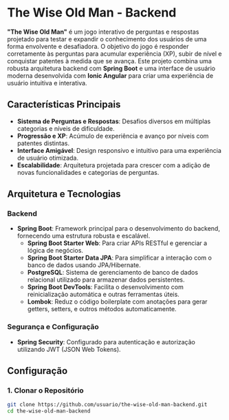 # The Wise Old Man - Backend

**"The Wise Old Man"** é um jogo interativo de perguntas e respostas projetado para testar e expandir o conhecimento dos usuários de uma forma envolvente e desafiadora. O objetivo do jogo é responder corretamente às perguntas para acumular experiência (XP), subir de nível e conquistar patentes à medida que se avança. Este projeto combina uma robusta arquitetura backend com **Spring Boot** e uma interface de usuário moderna desenvolvida com **Ionic Angular** para criar uma experiência de usuário intuitiva e interativa.

## Características Principais

- **Sistema de Perguntas e Respostas**: Desafios diversos em múltiplas categorias e níveis de dificuldade.
- **Progressão e XP**: Acúmulo de experiência e avanço por níveis com patentes distintas.
- **Interface Amigável**: Design responsivo e intuitivo para uma experiência de usuário otimizada.
- **Escalabilidade**: Arquitetura projetada para crescer com a adição de novas funcionalidades e categorias de perguntas.

## Arquitetura e Tecnologias

### Backend

- **Spring Boot**: Framework principal para o desenvolvimento do backend, fornecendo uma estrutura robusta e escalável.
  - **Spring Boot Starter Web**: Para criar APIs RESTful e gerenciar a lógica de negócios.
  - **Spring Boot Starter Data JPA**: Para simplificar a interação com o banco de dados usando JPA/Hibernate.
  - **PostgreSQL**: Sistema de gerenciamento de banco de dados relacional utilizado para armazenar dados persistentes.
  - **Spring Boot DevTools**: Facilita o desenvolvimento com reinicialização automática e outras ferramentas úteis.
  - **Lombok**: Reduz o código boilerplate com anotações para gerar getters, setters, e outros métodos automaticamente.

### Segurança e Configuração

- **Spring Security**: Configurado para autenticação e autorização utilizando JWT (JSON Web Tokens).

## Configuração

### 1. Clonar o Repositório

```bash
git clone https://github.com/usuario/the-wise-old-man-backend.git
cd the-wise-old-man-backend
